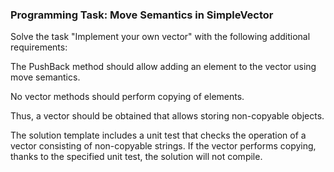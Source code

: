 ### Programming Task: Move Semantics in SimpleVector

Solve the task "Implement your own vector" with the following additional requirements:

The PushBack method should allow adding an element to the vector using move semantics.

No vector methods should perform copying of elements.

Thus, a vector should be obtained that allows storing non-copyable objects.

The solution template includes a unit test that checks the operation of a vector consisting of non-copyable strings. If the vector performs copying, thanks to the specified unit test, the solution will not compile.